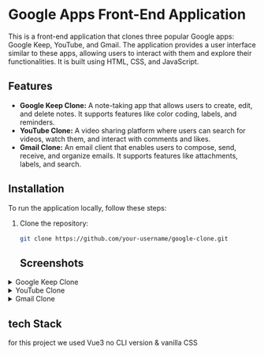 # Google Apps Front-End Application

This is a front-end application that clones three popular Google apps: Google Keep, YouTube, and Gmail. The application provides a user interface similar to these apps, allowing users to interact with them and explore their functionalities. It is built using HTML, CSS, and JavaScript.

## Features

- **Google Keep Clone:** A note-taking app that allows users to create, edit, and delete notes. It supports features like color coding, labels, and reminders.
- **YouTube Clone:** A video sharing platform where users can search for videos, watch them, and interact with comments and likes.
- **Gmail Clone:** An email client that enables users to compose, send, receive, and organize emails. It supports features like attachments, labels, and search.

## Installation

To run the application locally, follow these steps:

1. Clone the repository:

   ```bash
   git clone https://github.com/your-username/google-clone.git
   ```
   ## Screenshots

<details>
  <summary>Google Keep Clone</summary>
  <img src="screenshots/keep1.jpeg" alt="Google Keep Clone">
  <img src="screenshots/keep2.jpeg" alt="Google Keep Clone">
  <img src="screenshots/keep3.jpeg" alt="Google Keep Clone">
  <img src="screenshots/keep4.jpeg" alt="Google Keep Clone">
 
 
</details>

<details>
  <summary>YouTube Clone</summary>
  <img src="screenshots/yt1.jpg" alt="YouTube Clone">
  <img src="screenshots/yt2.jpeg" alt="YouTube Clone">
  <img src="screenshots/yt3.jpeg" alt="YouTube Clone">
  <img src="screenshots/yt4.jpeg" alt="YouTube Clone">
</details>

<details>
  <summary>Gmail Clone</summary>
 <img src="screenshots/gmail1.jpeg" alt="Google Keep Clone">
  <img src="screenshots/gmail2.jpeg" alt="Google Keep Clone">
</details>

## tech Stack
for this project we used Vue3 no CLI version & vanilla CSS 
